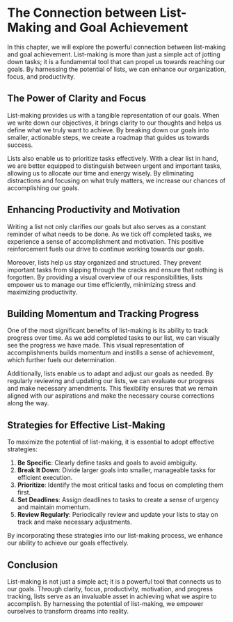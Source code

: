 The Connection between List-Making and Goal Achievement
=======================================================

In this chapter, we will explore the powerful connection between list-making and goal achievement. List-making is more than just a simple act of jotting down tasks; it is a fundamental tool that can propel us towards reaching our goals. By harnessing the potential of lists, we can enhance our organization, focus, and productivity.

**The Power of Clarity and Focus**
----------------------------------

List-making provides us with a tangible representation of our goals. When we write down our objectives, it brings clarity to our thoughts and helps us define what we truly want to achieve. By breaking down our goals into smaller, actionable steps, we create a roadmap that guides us towards success.

Lists also enable us to prioritize tasks effectively. With a clear list in hand, we are better equipped to distinguish between urgent and important tasks, allowing us to allocate our time and energy wisely. By eliminating distractions and focusing on what truly matters, we increase our chances of accomplishing our goals.

**Enhancing Productivity and Motivation**
-----------------------------------------

Writing a list not only clarifies our goals but also serves as a constant reminder of what needs to be done. As we tick off completed tasks, we experience a sense of accomplishment and motivation. This positive reinforcement fuels our drive to continue working towards our goals.

Moreover, lists help us stay organized and structured. They prevent important tasks from slipping through the cracks and ensure that nothing is forgotten. By providing a visual overview of our responsibilities, lists empower us to manage our time efficiently, minimizing stress and maximizing productivity.

**Building Momentum and Tracking Progress**
-------------------------------------------

One of the most significant benefits of list-making is its ability to track progress over time. As we add completed tasks to our list, we can visually see the progress we have made. This visual representation of accomplishments builds momentum and instills a sense of achievement, which further fuels our determination.

Additionally, lists enable us to adapt and adjust our goals as needed. By regularly reviewing and updating our lists, we can evaluate our progress and make necessary amendments. This flexibility ensures that we remain aligned with our aspirations and make the necessary course corrections along the way.

**Strategies for Effective List-Making**
----------------------------------------

To maximize the potential of list-making, it is essential to adopt effective strategies:

1. **Be Specific**: Clearly define tasks and goals to avoid ambiguity.
2. **Break It Down**: Divide larger goals into smaller, manageable tasks for efficient execution.
3. **Prioritize**: Identify the most critical tasks and focus on completing them first.
4. **Set Deadlines**: Assign deadlines to tasks to create a sense of urgency and maintain momentum.
5. **Review Regularly**: Periodically review and update your lists to stay on track and make necessary adjustments.

By incorporating these strategies into our list-making process, we enhance our ability to achieve our goals effectively.

**Conclusion**
--------------

List-making is not just a simple act; it is a powerful tool that connects us to our goals. Through clarity, focus, productivity, motivation, and progress tracking, lists serve as an invaluable asset in achieving what we aspire to accomplish. By harnessing the potential of list-making, we empower ourselves to transform dreams into reality.

